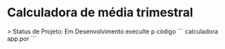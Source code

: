 <h1> Calculadora de média  trimestral </h1>
> Status de Projeto: Em Desenvolvimento
execulte p còdigo
```
calculadora app.por
´´´

